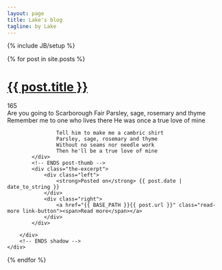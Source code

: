 ```yaml
---
layout: page
title: Lake's blog
tagline: by Lake
---
```

{% include JB/setup %}

  {% for post in site.posts %}
    <div class="post">
        <h1>
            <a href="{{ BASE_PATH }}{{ post.url }}">{{ post.title }}</a></h1>
        <div class="n-comments">
            165</div>
        <!-- shadow -->
        <div class="thumb-shadow">
            <!-- post-thumb -->
            <div class="post-thumbnail">
               Are you going to Scarborough Fair
                    Parsley, sage, rosemary and thyme
                    Remember me to one who lives there
                    He was once a true love of mine

                    Tell him to make me a cambric shirt
                    Parsley, sage, rosemary and thyme
                    Without no seams nor needle work
                    Then he'll be a true love of mine
            </div>
            <!-- ENDS post-thumb -->
            <div class="the-excerpt">
                <div class="left">
                    <strong>Posted on</strong> {{ post.date | date_to_string }} 
                </div>
                <div class="right">
                    <a href="{{ BASE_PATH }}{{ post.url }}" class="read-more link-button"><span>Read more</span></a>
                </div>
            </div>
            
        </div>
        <!-- ENDS shadow -->
    </div>
  {% endfor %}
